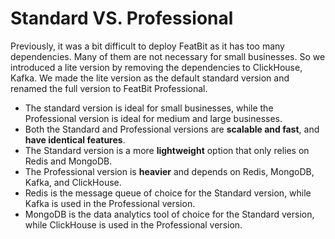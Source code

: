 # Standard VS. Professional

Previously, it was a bit difficult to deploy FeatBit as it has too many dependencies. Many of them are not necessary for small businesses. So we introduced a lite version by removing the dependencies to ClickHouse, Kafka. We made the lite version as the default standard version and renamed the full version to FeatBit Professional.

* The standard version is ideal for small businesses, while the Professional version is ideal for medium and large businesses.
* Both the Standard and Professional versions are **scalable and fast**, and **have identical features**.
* The Standard version is a more **lightweight** option that only relies on Redis and MongoDB.
* The Professional version is **heavier** and depends on Redis, MongoDB, Kafka, and ClickHouse.
* Redis is the message queue of choice for the Standard version, while Kafka is used in the Professional version.
* MongoDB is the data analytics tool of choice for the Standard version, while ClickHouse is used in the Professional version.

